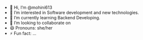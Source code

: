 - 👋 Hi, I’m @mohini613
- 👀 I’m interested in Software development and new technologies.
- 🌱 I’m currently learning Backend Developing.
- 💞️ I’m looking to collaborate on 
- 😄 Pronouns: she/her
- ⚡ Fun fact: ...

<!---
mohini613/mohini613 is a ✨ special ✨ repository because its `README.md` (this file) appears on your GitHub profile.
You can click the Preview link to take a look at your changes.
--->
